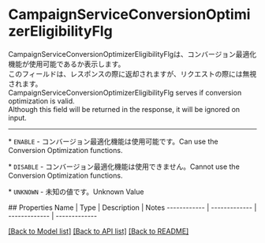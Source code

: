 # CampaignServiceConversionOptimizerEligibilityFlg

<div lang=\"ja\"> CampaignServiceConversionOptimizerEligibilityFlgは、コンバージョン最適化機能が使用可能であるか表示します。<br> このフィールドは、レスポンスの際に返却されますが、リクエストの際には無視されます。 </div> <div lang=\"en\"> CampaignServiceConversionOptimizerEligibilityFlg serves  if conversion optimization is valid.<br> Although this field will be returned in the response, it will be ignored on input. </div> <hr> <p>* <code>ENABLE</code> - <span lang=\"ja\">コンバージョン最適化機能は使用可能です。</span><span lang=\"en\">Can use the Conversion Optimization functions.</span></p> <p>* <code>DISABLE</code>  - <span lang=\"ja\">コンバージョン最適化機能は使用できません。</span><span lang=\"en\">Cannot use the Conversion Optimization functions.</span></p> <p>* <code>UNKNOWN</code> - <span lang=\"ja\">未知の値です。</span><span lang=\"en\">Unknown Value</span></p> 
## Properties
Name | Type | Description | Notes
------------ | ------------- | ------------- | -------------

[[Back to Model list]](../README.md#documentation-for-models) [[Back to API list]](../README.md#documentation-for-api-endpoints) [[Back to README]](../README.md)


